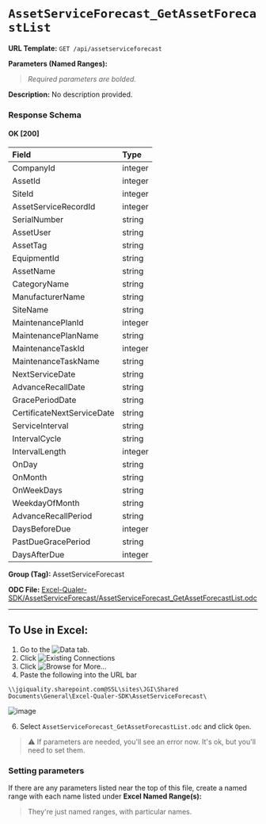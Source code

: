 # `AssetServiceForecast_GetAssetForecastList`
> 
    
**URL Template:**
`GET /api/assetserviceforecast`

**Parameters (Named Ranges):**

> *Required parameters are bolded.*



**Description:**
No description provided.

### Response Schema

#### OK [200]

| Field                      | Type    |
|:---------------------------|:--------|
| CompanyId                  | integer |
| AssetId                    | integer |
| SiteId                     | integer |
| AssetServiceRecordId       | integer |
| SerialNumber               | string  |
| AssetUser                  | string  |
| AssetTag                   | string  |
| EquipmentId                | string  |
| AssetName                  | string  |
| CategoryName               | string  |
| ManufacturerName           | string  |
| SiteName                   | string  |
| MaintenancePlanId          | integer |
| MaintenancePlanName        | string  |
| MaintenanceTaskId          | integer |
| MaintenanceTaskName        | string  |
| NextServiceDate            | string  |
| AdvanceRecallDate          | string  |
| GracePeriodDate            | string  |
| CertificateNextServiceDate | string  |
| ServiceInterval            | string  |
| IntervalCycle              | string  |
| IntervalLength             | integer |
| OnDay                      | string  |
| OnMonth                    | string  |
| OnWeekDays                 | string  |
| WeekdayOfMonth             | string  |
| AdvanceRecallPeriod        | string  |
| DaysBeforeDue              | integer |
| PastDueGracePeriod         | string  |
| DaysAfterDue               | integer |

**Group (Tag):**
AssetServiceForecast

**ODC File:**
[Excel-Qualer-SDK/AssetServiceForecast/AssetServiceForecast_GetAssetForecastList.odc](https://github.com/Johnson-Gage-Inspection-Inc/qualer-sdk-odc/blob/main/Excel-Qualer-SDK/AssetServiceForecast/AssetServiceForecast_GetAssetForecastList.odc)

---

To Use in Excel:
---

1. Go to the ![`Data`](https://github.com/user-attachments/assets/da437a70-57b3-4c5b-bb01-4910ece19ed1)
 tab.
3. Click ![Existing Connections](https://github.com/user-attachments/assets/a2f1ed67-b2e0-4c23-ac90-68c870e60289)
4. Click ![`Browse for More...`](https://github.com/user-attachments/assets/8e698494-6865-41e7-b6fa-043aea81809a)
5. Paste the following into the URL bar
```
\\jgiquality.sharepoint.com@SSL\sites\JGI\Shared Documents\General\Excel-Qualer-SDK\AssetServiceForecast\
```

![image](https://github.com/user-attachments/assets/1e1a8d87-0377-446d-aaf5-d78562991db3)

6. Select `AssetServiceForecast_GetAssetForecastList.odc` and click `Open`.

> ⚠️ If parameters are needed, you'll see an error now. It's ok, but you'll need to set them.

### Setting parameters
If there are any parameters listed near the top of this file, create a named range with each name listed under **Excel Named Range(s):**
> They're just named ranges, with particular names.

